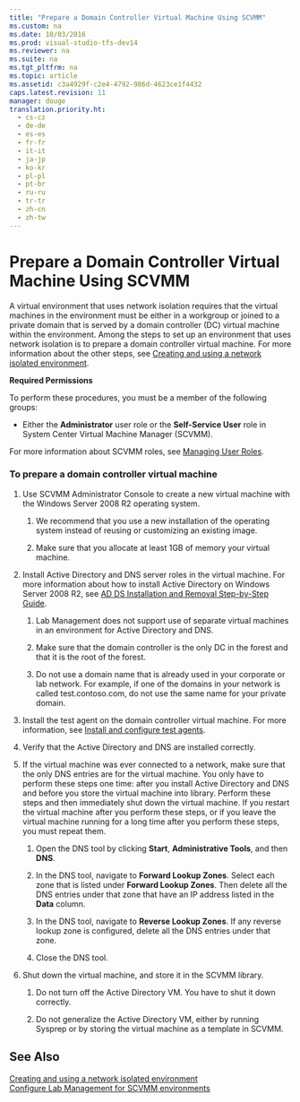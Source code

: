 ```yaml
---
title: "Prepare a Domain Controller Virtual Machine Using SCVMM"
ms.custom: na
ms.date: 10/03/2016
ms.prod: visual-studio-tfs-dev14
ms.reviewer: na
ms.suite: na
ms.tgt_pltfrm: na
ms.topic: article
ms.assetid: c3a4929f-c2e4-4792-986d-4623ce1f4432
caps.latest.revision: 11
manager: douge
translation.priority.ht: 
  - cs-cz
  - de-de
  - es-es
  - fr-fr
  - it-it
  - ja-jp
  - ko-kr
  - pl-pl
  - pt-br
  - ru-ru
  - tr-tr
  - zh-cn
  - zh-tw
---
```

# Prepare a Domain Controller Virtual Machine Using SCVMM
A virtual environment that uses network isolation requires that the virtual machines in the environment must be either in a workgroup or joined to a private domain that is served by a domain controller (DC) virtual machine within the environment. Among the steps to set up an environment that uses network isolation is to prepare a domain controller virtual machine. For more information about the other steps, see [Creating and using a network isolated environment](../dv_TeamTestALM/Creating-and-using-a-network-isolated-environment.md).  
  
 **Required Permissions**  
  
 To perform these procedures, you must be a member of the following groups:  
  
-   Either the **Administrator** user role or the **Self-Service User** role in System Center Virtual Machine Manager (SCVMM).  
  
 For more information about SCVMM roles, see [Managing User Roles](http://go.microsoft.com/fwlink/?LinkId=185869).  
  
### To prepare a domain controller virtual machine  
  
1.  Use SCVMM Administrator Console to create a new virtual machine with the Windows Server 2008 R2 operating system.  
  
    1.  We recommend that you use a new installation of the operating system instead of reusing or customizing an existing image.  
  
    2.  Make sure that you allocate at least 1GB of memory your virtual machine.  
  
2.  Install Active Directory and DNS server roles in the virtual machine. For more information about how to install Active Directory on Windows Server 2008 R2, see [AD DS Installation and Removal Step-by-Step Guide](http://go.microsoft.com/fwlink/?LinkId=237610).  
  
    1.  Lab Management does not support use of separate virtual machines in an environment for Active Directory and DNS.  
  
    2.  Make sure that the domain controller is the only DC in the forest and that it is the root of the forest.  
  
    3.  Do not use a domain name that is already used in your corporate or lab network. For example, if one of the domains in your network is called test.contoso.com, do not use the same name for your private domain.  
  
3.  Install the test agent on the domain controller virtual machine. For more information, see [Install and configure test agents](../dv_TeamTestALM/Install-and-configure-test-agents.md).  
  
4.  Verify that the Active Directory and DNS are installed correctly.  
  
5.  If the virtual machine was ever connected to a network, make sure that the only DNS entries are for the virtual machine. You only have to perform these steps one time: after you install Active Directory and DNS and before you store the virtual machine into library. Perform these steps and then immediately shut down the virtual machine. If you restart the virtual machine after you perform these steps, or if you leave the virtual machine running for a long time after you perform these steps, you must repeat them.  
  
    1.  Open the DNS tool by clicking **Start**, **Administrative Tools**, and then **DNS**.  
  
    2.  In the DNS tool, navigate to **Forward Lookup Zones**. Select each zone that is listed under **Forward Lookup Zones**. Then delete all the DNS entries under that zone that have an IP address listed in the **Data** column.  
  
    3.  In the DNS tool, navigate to **Reverse Lookup Zones**. If any reverse lookup zone is configured, delete all the DNS entries under that zone.  
  
    4.  Close the DNS tool.  
  
6.  Shut down the virtual machine, and store it in the SCVMM library.  
  
    1.  Do not turn off the Active Directory VM. You have to shut it down correctly.  
  
    2.  Do not generalize the Active Directory VM, either by running Sysprep or by storing the virtual machine as a template in SCVMM.  
  
## See Also  
 [Creating and using a network isolated environment](../dv_TeamTestALM/Creating-and-using-a-network-isolated-environment.md)   
 [Configure Lab Management for SCVMM environments](../dv_TeamTestALM/Configure-Lab-Management-for-SCVMM-environments.md)